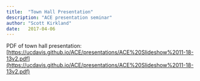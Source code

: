 ```yaml
---
title:  "Town Hall Presentation"
description: "ACE presentation seminar"
author: "Scott Kirkland"
date:   2017-04-06
---
```


PDF of town hall presentation:
[https://ucdavis.github.io/ACE/presentations/ACE%20Slideshow%2011-18-13v2.pdf](https://ucdavis.github.io/ACE/presentations/ACE%20Slideshow%2011-18-13v2.pdf)
